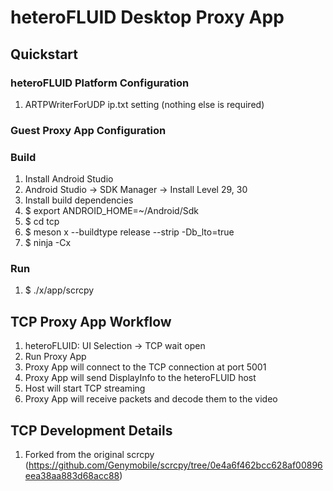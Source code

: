 # heteroFLUID Desktop Proxy App

## Quickstart

### heteroFLUID Platform Configuration

 1. ARTPWriterForUDP ip.txt setting (nothing else is required)
 
### Guest Proxy App Configuration

### Build

 1. Install Android Studio
 2. Android Studio -> SDK Manager -> Install Level 29, 30
 3. Install build dependencies
 4. $ export ANDROID_HOME=~/Android/Sdk
 5. $ cd tcp
 6. $ meson x --buildtype release --strip -Db_lto=true
 7. $ ninja -Cx
 
### Run

 1. $ ./x/app/scrcpy
 
## TCP Proxy App Workflow

 1. heteroFLUID: UI Selection -> TCP wait open
 2. Run Proxy App
 3. Proxy App will connect to the TCP connection at port 5001
 4. Proxy App will send DisplayInfo to the heteroFLUID host
 5. Host will start TCP streaming
 6. Proxy App will receive packets and decode them to the video
 
## TCP Development Details

 1. Forked from the original scrcpy (https://github.com/Genymobile/scrcpy/tree/0e4a6f462bcc628af00896eea38aa883d68acc88)
